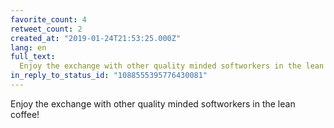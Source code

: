 ```yaml
---
favorite_count: 4
retweet_count: 2
created_at: "2019-01-24T21:53:25.000Z"
lang: en
full_text:
  Enjoy the exchange with other quality minded softworkers in the lean coffee!
in_reply_to_status_id: "1088555395776430081"
---
```


Enjoy the exchange with other quality minded softworkers in the lean coffee!
